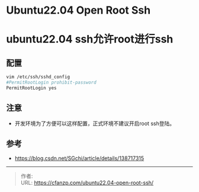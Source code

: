 # Ubuntu22.04 Open Root Ssh


<!--more-->
# ubuntu22.04 ssh允许root进行ssh
## 配置
```bash
vim /etc/ssh/sshd_config
#PermitRootLogin prohibit-password
PermitRootLogin yes
```

## 注意
- 开发环境为了方便可以这样配置，正式环境不建议开启root ssh登陆。


## 参考
- https://blog.csdn.net/SGchi/article/details/138717315


---

> 作者:   
> URL: https://cfanzp.com/ubuntu22.04-open-root-ssh/  

